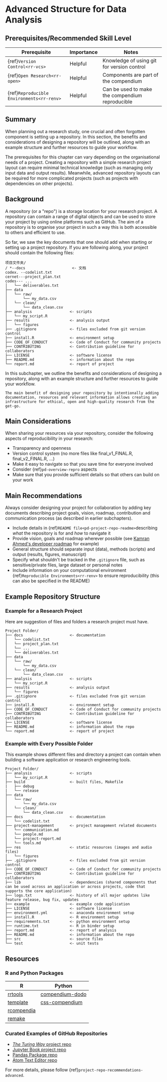 # Advanced Structure for Data Analysis

## Prerequisites/Recommended Skill Level

| Prerequisite                                    | Importance | Notes                                           |
| ----------------------------------------------- | ---------- | ----------------------------------------------- |
| {ref}`Version Control<rr-vcs>`            | Helpful    | Knowledge of using git for version control      |
| {ref}`Open Research<rr-open>`             | Helpful    | Components are part of the compendium           |
| {ref}`Reproducible Environments<rr-renv>` | Helpful    | Can be used to make the compendium reproducible |

## Summary

When planning out a research study, one crucial and often forgotten component is setting up a repository. In this section, the benefits and considerations of designing a repository will be outlined, along with an example structure and further resources to guide your workflow.

The prerequisites for this chapter can vary depending on the organisational needs of a project. Creating a repository with a simple research project layout can require minimal technical knowledge (such as managing only input data and output results). Meanwhile, advanced repository layouts can be required for more complicated projects (such as projects with dependencies on other projects).

## Background

A repository (or a "repo") is a storage location for your research project. A repository can contain a range of digital objects and can be used to store your project by using online platforms such as GitHub. The aim of a repository is to organise your project in such a way this is both accessible to others and efficient to use.

So far, we saw the key documents that one should add when starting or setting up a project repository. If you are following along, your project should contain the following files:

```
项目文件夹/
/ *--docs                     <- 文档
codex. --codelist.txt 
cernet---project_plan.txt
codes--- ...
│   └── deliverables.txt
├── data
│   └── raw/
│       └── my_data.csv
│   └── clean/
│       └── data_clean.csv
├── analysis                 <- scripts
│   └── my_script.R
├── results                  <- analysis output     
│   └── figures
├── .gitignore               <- files excluded from git version control 
├── install.R                <- environment setup
├── CODE_OF_CONDUCT          <- Code of Conduct for community projects
├── CONTRIBUTING             <- Contribution guideline for collaborators
├── LICENSE                  <- software license
├── README.md                <- information about the repo
└── report.md                <- report of project
```

In this subchapter, we outline the benefits and considerations of designing a repository, along with an example structure and further resources to guide your workflow.

```{note}
The main benefit of designing your repository by intentionally adding documentation, resources and relevant information allows creating an infrastructure for ethical, open and high-quality research from the get-go.
```

## Main Considerations

When sharing your resources via your repository, consider the following aspects of reproducibility in your research:

- Transparency and openness
- Version control system (no more files like final_v1_FINAL.R, final_v2_FINAL.R, ...)
- Make it easy to navigate so that you save time for everyone involved
- Consider {ref}`pd-overview-repro` aspects
- Make sure that you provide sufficient details so that others can build on your work

## Main Recommendations

Always consider designing your project for collaboration by adding key documents describing project goals, vision, roadmap, contribution and communication process (as described in earlier subchapters).
- Include details in {ref}`README file<pd-project-repo-readme>`describing _what_ the repository is for and _how_ to navigate it
- Provide vision, goals and roadmap wherever possible (see [Kamran Ahmed's developer roadmap](https://github.com/kamranahmedse/developer-roadmap) for example)
- General structure should separate input (data), methods (scripts) and output (results, figures, manuscript)
- Specify what shouldn't be tracked in the `.gitignore` file, such as sensitive/private files, large dataset or personal notes
- Include information on your computational environment {ref}`Reproducible Environments<rr-renv>` to ensure reproducibility (this can also be specified in the README)

## Example Repository Structure

### Example for a Research Project

Here are suggestion of files and folders a research project must have.

```
Project Folder/
├── docs                     <- documentation
│   └── codelist.txt 
│   └── project_plan.txt
│   └── ...
│   └── deliverables.txt
├── data
│   └── raw/
│       └── my_data.csv
│   └── clean/
│       └── data_clean.csv
├── analysis                 <- scripts
│   └── my_script.R
├── results                  <- analysis output     
│   └── figures
├── .gitignore               <- files excluded from git version control 
├── install.R                <- environment setup
├── CODE_OF_CONDUCT          <- Code of Conduct for community projects
├── CONTRIBUTING             <- Contribution guideline for collaborators
├── LICENSE                  <- software license
├── README.md                <- information about the repo
└── report.md                <- report of project
```

### Example with Every Possible Folder

This example shows different files and directory a project can contain when building a software application or research engineering tools.

```
Project Folder/                        
├── analysis                 <- scripts
│   └── my_script.R
├── build                    <- built files, Makefile
|   ├── debug
|   └── release
├── data
│   └── raw/
│       └── my_data.csv
│   └── clean/
│       └── data_clean.csv
├── docs                     <- documentation
│   └── codelist.txt 
├── project-management       <- project management related documents
│   └── communication.md
│   └── people.md
│   └── project-report.md
│   └── tools.md
├── res                      <- static resources (images and audio files)
│   └── figures
├── .gitignore               <- files excluded from git version control 
├── CODE_OF_CONDUCT          <- Code of Conduct for community projects
├── CONTRIBUTING             <- Contribution guideline for collaborators
├── lib                      <- dependencies (shared components that can be used across an application or across projects, code that supports the core application)
├── logs.txt                 <- history of all major updates like feature release, bug fix, updates
├── example                  <- example code application
├── LICENSE                  <- software license
├── environment.yml          <- anaconda environment setup   
├── install.R                <- R environment setup
├── requirements.txt         <- python environment setup
├── runtime.txt              <- R in binder setup
├── report.md                <- report of analysis
├── README.md                <- information about the repo
├── src                      <- source files
└── test                     <- unit tests  
```

## Resources

### R and Python Packages

| R                                                                 | Python                                                       |
| ----------------------------------------------------------------- | ------------------------------------------------------------ |
| [rrtools](https://annakrystalli.me/rrresearch/10_compendium.html) | [compendium-dodo](https://pypi.org/project/compendium-dodo/) |
| [template](https://github.com/Pakillo/template)                   | [css-compendium](https://pypi.org/project/ccs-compendium/)   |
| [rcompendia](https://github.com/FRBCesab/rcompendium)             |                                                              |
| [remake](https://github.com/richfitz/remake)                      |                                                              |

### Curated Examples of GitHub Repositories

- [_The Turing Way_ project repo](https://github.com/alan-turing-institute/the-turing-way)
- [Jupyter Book project repo](https://github.com/executablebooks/jupyter-book)
- [Pandas Package repo](https://github.com/pandas-dev/pandas)
- [Atom Text Editor repo](https://github.com/atom/atom)

For more details, please follow {ref}`project-repo-recommendations-advanced`.
